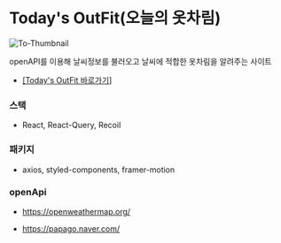 # Today's OutFit(오늘의 옷차림)

![To-Thumbnail](https://github.com/Leejunmyung/image/assets/61734933/be2607d6-da3a-4a50-9fd6-05e65d202f38)

openAPI를 이용해 날씨정보를 불러오고 날씨에 적합한 옷차림을 알려주는 사이트

- [\[Today's OutFit 바로가기\]](https://todays-outfit.vercel.app/)

### 스택

- React, React-Query, Recoil

### 패키지

- axios, styled-components, framer-motion

### openApi

- https://openweathermap.org/

- https://papago.naver.com/

